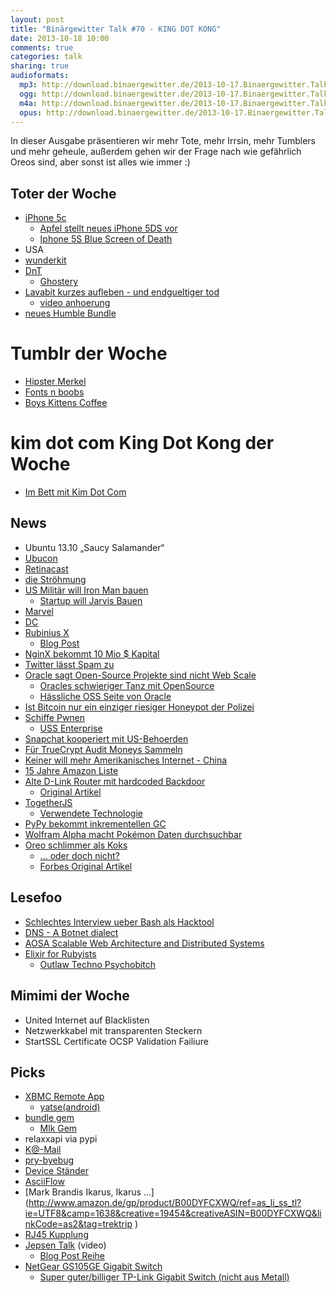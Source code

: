 ```yaml
---
layout: post
title: "Binärgewitter Talk #70 - KING DOT KONG"
date: 2013-10-18 10:00
comments: true
categories: talk
sharing: true
audioformats:
  mp3: http://download.binaergewitter.de/2013-10-17.Binaergewitter.Talk.70.mp3
  ogg: http://download.binaergewitter.de/2013-10-17.Binaergewitter.Talk.70.ogg
  m4a: http://download.binaergewitter.de/2013-10-17.Binaergewitter.Talk.70.m4a
  opus: http://download.binaergewitter.de/2013-10-17.Binaergewitter.Talk.70.opus
---
```

In dieser Ausgabe präsentieren wir mehr Tote, mehr Irrsin, mehr Tumblers und mehr geheule, außerdem gehen wir der Frage nach wie gefährlich Oreos sind, aber sonst ist alles wie immer :)

## Toter der Woche

- [iPhone 5c]( http://www.heise.de/mac-and-i/meldung/Bericht-Apple-justiert-iPhone-Produktion-nach-1980288.html )
    - [Apfel stellt neues iPhone 5DS vor](http://www.mobilegeeks.de/apple-iphone-5ds-vorgestellt-video/ )
    - [Iphone 5S Blue Screen of Death]( http://www.theverge.com/2013/10/11/4826934/iphone-5s-blue-screen-reboots )
- USA
- [wunderkit](http://www.wunderkit.com/ )
- [DnT](http://www.heise.de/newsticker/meldung/Privatsphaere-im-Web-Do-not-Track-Standard-droht-das-Aus-1978057.html )
    - [Ghostery]( www.ghostery.com )
- [Lavabit kurzes aufleben - und endgueltiger tod]( http://www.zdnet.de/88172415/snowdens-e-mail-dienst-lavabit-bietet-kunden-kurzzeitig-moeglichkeit-zur-datensicherung/ )
   - [video anhoerung]( )
- [neues Humble Bundle](https://www.humblebundle.com )

# Tumblr der Woche

- [Hipster Merkel]( http://hipstermerkel.tumblr.com/ )
- [Fonts n boobs]( http://fonts-n-boobs.tumblr.com/ )
- [Boys Kittens Coffee]( http://boyskittenscoffee.tumblr.com/ )

# kim dot com King Dot Kong der Woche

- [Im Bett mit Kim Dot Com]( http://www.t-online.de/unterhaltung/tv/id_66010236/jenke-von-wilmsdorff-bekommt-neue-rtl-show-er-trifft-kim-dotcom.html )

## News

- Ubuntu 13.10 „Saucy Salamander“
- [Ubucon](http://ubucon.de )
- [Retinacast](http://retinacast.de )
- [die Ströhmung]( http://www.xn--die-strmung-xfb.de/ )
- [US Militär will Iron Man bauen]( http://www.bbc.co.uk/news/technology-24474336 )
    * [Startup will Jarvis Bauen]( http://www.forbes.com/sites/tonybradley/2013/10/14/one-startup-strives-to-make-iron-mans-j-a-r-v-i-s-a-reality/ )
- [Marvel]( http://de.wikipedia.org/wiki/Marvel )
- [DC]( http://de.wikipedia.org/wiki/DC_Comics )
- [Rubinius X](http://x.rubini.us/ )
  * [Blog Post]( http://rubini.us/2013/10/15/introducing-rubinius-x/ )
- [NginX bekommt 10 Mio $ Kapital]( http://nginx.com/news/nginx-inc-raises-10m-series-b-round/ )
- [Twitter lässt Spam zu](http://www.heise.de/newsticker/meldung/Twitter-laesst-Direktnachrichten-aller-Follower-zu-1979446.html )
- [Oracle sagt Open-Source Projekte sind nicht Web Scale]( http://developers.slashdot.org/story/13/10/15/1828211/oracle-attacks-open-source-says-community-developed-code-is-inferior )
    * [Oracles schwieriger Tanz mit OpenSource]( http://www.heise.de/developer/meldung/Oracles-schwieriger-Tanz-mit-Open-Source-1980465.html/from/atom10?wt_mc=rss.developer.beitrag.atom )
    * [Hässliche OSS Seite von Oracle]( https://oss.oracle.com/ )
- [Ist Bitcoin nur ein einziger riesiger Honeypot der Polizei]( http://ianso.blogspot.be/2013/10/bitcoin-as-law-enforcementnatsec.html )
- [Schiffe Pwnen]( http://www.net-security.org/secworld.php?id=15781 )
    * [USS Enterprise]( http://en.wikipedia.org/wiki/USS_Enterprise_(CVN-65) )
- [Snapchat kooperiert mit US-Behoerden]( http://www.gulli.com/news/22549-snapchat-kooperiert-mit-us-behoerden-2013-10-16 )
- [Für TrueCrypt Audit Moneys Sammeln]( http://arstechnica.com/security/2013/10/new-effort-to-fully-audit-truecrypt-raises-over-16000-in-a-few-short-weeks/ )
- [Keiner will mehr Amerikanisches Internet - China]( http://www.businessweek.com/articles/2013-10-14/chinas-state-press-calls-for-building-a-de-americanized-world )
- [15 Jahre Amazon Liste]( http://www.welt.de/wirtschaft/webwelt/article120912124/Amazon-nennt-meistgekaufte-Produkte-aller-Zeiten.html )
- [Alte D-Link Router mit hardcoded Backdoor]( https://isc.sans.edu/diary/Old+D-Link+routers+with+coded+backdoor/16802 )
   - [Original Artikel]( http://www.devttys0.com/2013/10/reverse-engineering-a-d-link-backdoor/ )
- [TogetherJS]( https://hacks.mozilla.org/2013/10/introducing-togetherjs/ )
    * [Verwendete Technologie]( https://togetherjs.com/docs/#technology-overview )
- [PyPy bekommt inkrementellen GC]( http://morepypy.blogspot.de/2013/10/incremental-garbage-collector-in-pypy.html )
- [Wolfram Alpha macht Pokémon Daten durchsuchbar]( http://blog.wolframalpha.com/2013/10/10/gotta-compute-em-all-wolframalphas-new-data-about-pokemon/ )
- [Oreo schlimmer als Koks]( http://www.n24.de/n24/Wissen/d/3684490/das-gefaehrliche-geheimnis-der-oreo-kekse.html )
   - [... oder doch nicht?]( http://science.slashdot.org/story/13/10/16/2014241/no-oreos-arent-as-addictive-as-cocaine )
   - [Forbes Original Artikel]( http://www.forbes.com/sites/alicegwalton/2013/10/16/why-your-brain-treats-oreos-like-a-drug/ )

## Lesefoo

- [Schlechtes Interview ueber Bash als Hacktool]( http://www.forbes.com/sites/michaelvenables/2013/10/10/how-they-popped-the-penguin-the-linux-bash-attack-its-impact-on-user-data-security/ )
- [DNS - A Botnet dialect]( http://de.slideshare.net/ffranz/rootedcon2012-dns-a-botnet-dialect-carlos-diaz-francisco-j-gomez )
- [AOSA Scalable Web Architecture and Distributed Systems]( http://aosabook.org/en/distsys.html )
- [Elixir for Rubyists]( http://www.natescottwest.com/blog/2013/09/26/elixir-for-rubyists/ )
    * [Outlaw Techno Psychobitch]( http://www.gar1t.com/blog/otp.html )

## Mimimi der Woche

- United Internet auf Blacklisten
- Netzwerkkabel mit transparenten Steckern
- StartSSL Certificate OCSP Validation Failiure

## Picks

- [XBMC Remote App]( https://itunes.apple.com/de/app/official-xbmc-remote/id520480364?l=en&mt=8 )
   - [yatse(android)]( https://play.google.com/store/apps/details?id=org.leetzone.android.yatsewidgetfree&hl=de )
- [bundle gem]( http://bundler.io/v1.3/man/bundle.1.html )
    * [Mlk Gem]( https://github.com/pfleidi/mlk )
- relaxxapi via pypi
- [K@-Mail]( http://1gravity.com/ )
- [pry-byebug]( https://github.com/deivid-rodriguez/pry-byebug )
- [Device Ständer]( http://www.amazon.de/dp/B00B2HXC1O?tag=pfleidi-21 )
- [AsciiFlow]( http://www.asciiflow.com/#Draw )
- [Mark Brandis Ikarus, Ikarus ...] (http://www.amazon.de/gp/product/B00DYFCXWQ/ref=as_li_ss_tl?ie=UTF8&camp=1638&creative=19454&creativeASIN=B00DYFCXWQ&linkCode=as2&tag=trektrip )
- [RJ45 Kupplung]( http://www.amazon.dej/dp/B006XPC1YO?tag=pfleidi-21 )
- [Jepsen Talk]( http://www.youtube.com/watch?v=NsI51Mo6r3o ) (video)
    * [Blog Post Reihe]( http://aphyr.com/tags/jepsen )
- [NetGear GS105GE Gigabit Switch]( http://www.amazon.de/dp/B0000X5IQ8?tag=pfleidi-21 )
   * [Super guter/billiger TP-Link Gigabit Switch (nicht aus Metall)]( http://www.amazon.de/dp/B000N99BBC?tag=krebsco-21 )


